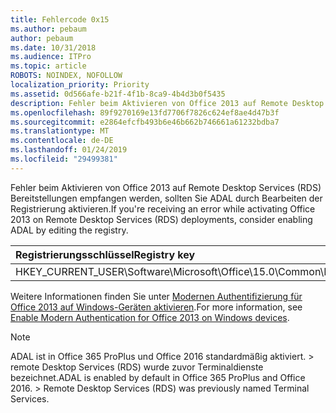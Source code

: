 ```yaml
---
title: Fehlercode 0x15
ms.author: pebaum
author: pebaum
ms.date: 10/31/2018
ms.audience: ITPro
ms.topic: article
ROBOTS: NOINDEX, NOFOLLOW
localization_priority: Priority
ms.assetid: 0d566afe-b21f-4f1b-8ca9-4b4d3b0f5435
description: Fehler beim Aktivieren von Office 2013 auf Remote Desktop Services (RDS) Bereitstellungen empfangen werden, sollten Sie ADAL durch Bearbeiten der Registrierung aktivieren.
ms.openlocfilehash: 89f9270169e13fd7706f7826c624ef8ae4d47b3f
ms.sourcegitcommit: e2864efcfb493b6e46b662b746661a61232bdba7
ms.translationtype: MT
ms.contentlocale: de-DE
ms.lasthandoff: 01/24/2019
ms.locfileid: "29499381"
---
```

<span data-ttu-id="553ca-103">Fehler beim Aktivieren von Office 2013 auf Remote Desktop Services (RDS) Bereitstellungen empfangen werden, sollten Sie ADAL durch Bearbeiten der Registrierung aktivieren.</span><span class="sxs-lookup"><span data-stu-id="553ca-103">If you're receiving an error while activating Office 2013 on Remote Desktop Services (RDS) deployments, consider enabling ADAL by editing the registry.</span></span> 
  
|<span data-ttu-id="553ca-104">**Registrierungsschlüssel**</span><span class="sxs-lookup"><span data-stu-id="553ca-104">**Registry key**</span></span>|<span data-ttu-id="553ca-105">**Typ**</span><span class="sxs-lookup"><span data-stu-id="553ca-105">**Type**</span></span>|<span data-ttu-id="553ca-106">**Wert**</span><span class="sxs-lookup"><span data-stu-id="553ca-106">**Value**</span></span>|
|:-----|:-----|:-----|
|<span data-ttu-id="553ca-107">HKEY_CURRENT_USER\Software\Microsoft\Office\15.0\Common\Identity\EnableADAL</span><span class="sxs-lookup"><span data-stu-id="553ca-107">HKEY_CURRENT_USER\Software\Microsoft\Office\15.0\Common\Identity\EnableADAL</span></span>  <br/> |<span data-ttu-id="553ca-108">REG_DWORD</span><span class="sxs-lookup"><span data-stu-id="553ca-108">REG_DWORD</span></span>  <br/> |<span data-ttu-id="553ca-109">^1</span><span class="sxs-lookup"><span data-stu-id="553ca-109">1</span></span>  <br/> |
   
<span data-ttu-id="553ca-110">Weitere Informationen finden Sie unter [Modernen Authentifizierung für Office 2013 auf Windows-Geräten aktivieren](https://docs.microsoft.com/office365/admin/security-and-compliance/enable-modern-authentication).</span><span class="sxs-lookup"><span data-stu-id="553ca-110">For more information, see [Enable Modern Authentication for Office 2013 on Windows devices](https://docs.microsoft.com/office365/admin/security-and-compliance/enable-modern-authentication).</span></span>
  
> [!NOTE]
>  <span data-ttu-id="553ca-p101">ADAL ist in Office 365 ProPlus und Office 2016 standardmäßig aktiviert. > remote Desktop Services (RDS) wurde zuvor Terminaldienste bezeichnet.</span><span class="sxs-lookup"><span data-stu-id="553ca-p101">ADAL is enabled by default in Office 365 ProPlus and Office 2016. >  Remote Desktop Services (RDS) was previously named Terminal Services.</span></span> 
  

